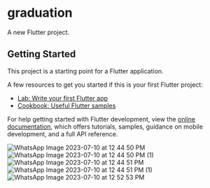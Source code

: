 # graduation

A new Flutter project.

## Getting Started

This project is a starting point for a Flutter application.

A few resources to get you started if this is your first Flutter project:

- [Lab: Write your first Flutter app](https://docs.flutter.dev/get-started/codelab)
- [Cookbook: Useful Flutter samples](https://docs.flutter.dev/cookbook)

For help getting started with Flutter development, view the
[online documentation](https://docs.flutter.dev/), which offers tutorials,
samples, guidance on mobile development, and a full API reference.

![WhatsApp Image 2023-07-10 at 12 44 50 PM](https://github.com/HusseinElwakeel/Graduation_Project_App/assets/71234180/76c8abd0-c089-45fd-86f4-c69a12a3a335)
![WhatsApp Image 2023-07-10 at 12 44 50 PM (1)](https://github.com/HusseinElwakeel/Graduation_Project_App/assets/71234180/ed2055d5-8ebf-4d06-84eb-438a2ec7e5c1)
![WhatsApp Image 2023-07-10 at 12 44 51 PM](https://github.com/HusseinElwakeel/Graduation_Project_App/assets/71234180/acb1f2a5-08aa-4bd0-869a-da6ad7ff4010)
![WhatsApp Image 2023-07-10 at 12 44 51 PM (1)](https://github.com/HusseinElwakeel/Graduation_Project_App/assets/71234180/e7842aed-82f1-4eaa-8de4-3a7ffd49644e)
![WhatsApp Image 2023-07-10 at 12 52 53 PM](https://github.com/HusseinElwakeel/Graduation_Project_App/assets/71234180/973291e9-5b8f-4ca3-af32-5ab30fb7653d)

